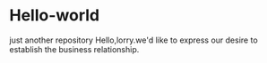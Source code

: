 # Hello-world
just another repository
Hello,lorry.we'd like to express our desire to establish the business relationship.
